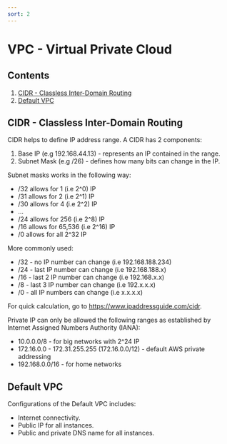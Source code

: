 ```yaml
---
sort: 2
---
```


# VPC - Virtual Private Cloud

## Contents

1. [CIDR - Classless Inter-Domain Routing](#cidr)
2. [Default VPC](#default-vpc)

## CIDR - Classless Inter-Domain Routing <a name="cidr"></a>

CIDR helps to define IP address range. A CIDR has 2 components:

1. Base IP (e.g 192.168.44.13) - represents an IP contained in the range.
2. Subnet Mask (e.g /26) - defines how many bits can change in the IP.

Subnet masks works in the following way:

- /32 allows for 1 (i.e 2^0) IP
- /31 allows for 2 (i.e 2^1) IP
- /30 allows for 4 (i.e 2^2) IP
- ...
- /24 allows for 256 (i.e 2^8) IP
- /16 allows for 65,536 (i.e 2^16) IP
- /0 allows for all 2^32 IP

More commonly used:

- /32 - no IP number can change (i.e 192.168.188.234)
- /24 - last IP number can change (i.e 192.168.188.x)
- /16 - last 2 IP number can change (i.e 192.168.x.x)
- /8 - last 3 IP number can change (i.e 192.x.x.x)
- /0 - all IP numbers can change (i.e x.x.x.x)

For quick calculation, go to https://www.ipaddressguide.com/cidr.

Private IP can only be allowed the following ranges as established by Internet Assigned Numbers Authority (IANA):

- 10.0.0.0/8 - for big networks with 2^24 IP
- 172.16.0.0 - 172.31.255.255 (172.16.0.0/12) - default AWS private addressing
- 192.168.0.0/16 - for home networks

## Default VPC <a name="default-vpc"></a>

Configurations of the Default VPC includes:

- Internet connectivity.
- Public IP for all instances.
- Public and private DNS name for all instances.
